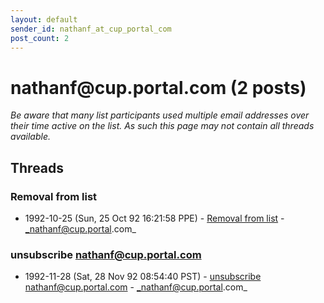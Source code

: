 ```yaml
---
layout: default
sender_id: nathanf_at_cup_portal_com
post_count: 2
---
```


# nathanf<span>@</span>cup.portal.com (2 posts)

_Be aware that many list participants used multiple email addresses over their time active on the list. As such this page may not contain all threads available._

## Threads

### Removal from list
+ 1992-10-25 (Sun, 25 Oct 92 16:21:58 PPE) - [Removal from list](/archive/1992/10/58fccca06def004a4a67c7d0293183aaeba37be18ebc3ec80c42ddd4b6f8ed3d) - _nathanf@cup.portal.com_

### unsubscribe nathanf@cup.portal.com
+ 1992-11-28 (Sat, 28 Nov 92 08:54:40 PST) - [unsubscribe nathanf@cup.portal.com](/archive/1992/11/40df3612e630557ce1c3becfeb6450aa2489b2eac668f49cc8f0918b33e09593) - _nathanf@cup.portal.com_

